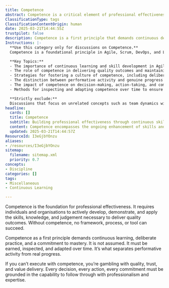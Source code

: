 ```yaml
---
title: Competence
abstract: Competence is a critical element of professional effectiveness, encompassing the development, demonstration, and application of essential skills, knowledge, and judgement to achieve quality outcomes. It is derived from a commitment to continuous learning and deliberate practice, requiring individuals and organisations to earn and adapt their capabilities over time. In the context of agile methodologies, DevOps practices, product development, and organisational design, competence is vital as it underpins the successful execution of frameworks, processes, and tools. Without a foundation of competence, efforts may devolve into performative activities that fail to yield meaningful progress, jeopardising quality, trust, and value delivery. Therefore, every decision and action taken within an organisation must be rooted in the ability to execute with professionalism and expertise, ensuring that the outcomes align with the intended goals and standards.
ClassificationType: tags
ClassificationContentOrigin: human
date: 2025-03-21T14:44:55Z
trustpilot: false
description: Competence is a first principle that demands continuous development and demonstrable capability. It is the foundation of professionalism—without it, there can be no trust, no quality, and no real progress.
Instructions: |-
  **Use this category only for discussions on Competence.**  
  Competence is a foundational principle in Agile, Scrum, DevOps, and Lean methodologies that emphasises the necessity for continuous development and demonstrable capability. It underpins professionalism, ensuring that trust, quality, and progress are achievable within teams and organisations.

  **Key Topics:**
  - The importance of continuous learning and skill development in Agile and DevOps environments.
  - The role of competence in delivering quality outcomes and maintaining trust within teams.
  - Strategies for fostering a culture of competence, including deliberate practice and mastery.
  - The distinction between performative activity and genuine progress in professional settings.
  - The impact of competence on decision-making, action-taking, and commitment fulfilment.
  - Methods for inspecting and adapting competence over time to ensure ongoing effectiveness.

  **Strictly exclude:**  
  Discussions that focus on unrelated concepts such as team dynamics without reference to competence, tools or processes that do not directly relate to the development of skills and capabilities, or any misinterpretations of competence that do not align with the principles of professionalism and quality delivery.
headline:
  cards: []
  title: Competence
  subtitle: Building professional effectiveness through continuous skill development and mastery for quality outcomes and trust.
  content: Competence encompasses the ongoing enhancement of skills and knowledge essential for delivering high-quality results. It involves critical thinking, effective decision-making, and the ability to adapt in complex environments. Posts should explore themes of continuous learning, mastery, and the practical application of expertise in professional settings.
  updated: 2025-03-21T14:44:57Z
ResourceId: I3eGjbYOnzu
aliases:
- /resources/I3eGjbYOnzu
sitemap:
  filename: sitemap.xml
  priority: 0.7
concepts:
- Discipline
categories: []
tags:
- Miscellaneous
- Continuous Learning

---
```

Competence is the foundation for professional effectiveness. It requires individuals and organisations to actively develop, demonstrate, and apply the skills, knowledge, and judgement necessary to deliver quality outcomes. Without competence, no framework, process, or tool can succeed.

Competence as a first principle demands continuous learning, deliberate practice, and a commitment to mastery. It is not assumed. It must be earned, inspected, and adapted over time. It’s what separates performative activity from real progress.

If you can’t execute with competence, you’re gambling with quality, trust, and value delivery. Every decision, every action, every commitment must be grounded in the capability to follow through with professionalism and expertise.
